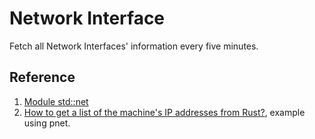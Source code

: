 # Network Interface

Fetch all Network Interfaces' information every five minutes.

## Reference

1. [Module std::net](https://doc.rust-lang.org/std/net/)
2. [How to get a list of the machine's IP addresses from Rust?](https://stackoverflow.com/questions/44056006/how-to-get-a-list-of-the-machines-ip-addresses-from-rust), example using pnet.